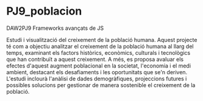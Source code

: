 # PJ9_poblacion

DAW2PJ9 Frameworks avançats de JS

Estudi i visualització del creixement de la població humana.
Aquest projecte té com a objectiu analitzar el creixement de la població humana al llarg del temps, examinant els factors històrics, econòmics, culturals i tecnològics que han contribuït a aquest creixement. A més, es proposa avaluar els efectes d'aquest augment poblacional en la societat, l'economia i el medi ambient, destacant els desafiaments i les oportunitats que se'n deriven. L'estudi inclourà l'anàlisi de dades demogràfiques, projeccions futures i possibles solucions per gestionar de manera sostenible el creixement de la població.
